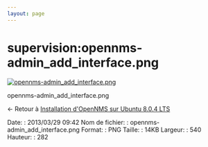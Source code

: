 ```yaml
---
layout: page
---
```


supervision:opennms-admin\_add\_interface.png
=============================================

[![opennms-admin\_add\_interface.png](..//assets/media/supervision/opennms-admin_add_interface.png@cache=&w=540&h=282 "opennms-admin_add_interface.png")](..//assets/media/supervision/opennms-admin_add_interface.png@cache= "Afficher le fichier original")

opennms-admin\_add\_interface.png

← Retour à [Installation d'OpenNMS sur Ubuntu 8.0.4
LTS](../../opennms/install-on-ubuntu.html "opennms:install-on-ubuntu")

Date:
:   2013/03/29 09:42
Nom de fichier:
:   opennms-admin\_add\_interface.png
Format:
:   PNG
Taille:
:   14KB
Largeur:
:   540
Hauteur:
:   282

